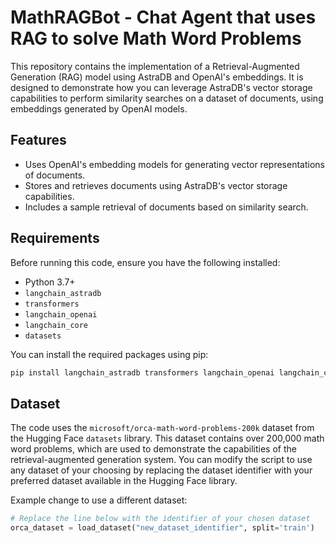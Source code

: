 # MathRAGBot - Chat Agent that uses RAG to solve Math Word Problems

This repository contains the implementation of a Retrieval-Augmented Generation (RAG) model using AstraDB and OpenAI's embeddings. It is designed to demonstrate how you can leverage AstraDB's vector storage capabilities to perform similarity searches on a dataset of documents, using embeddings generated by OpenAI models.

## Features

- Uses OpenAI's embedding models for generating vector representations of documents.
- Stores and retrieves documents using AstraDB's vector storage capabilities.
- Includes a sample retrieval of documents based on similarity search.

## Requirements

Before running this code, ensure you have the following installed:
- Python 3.7+
- `langchain_astradb`
- `transformers`
- `langchain_openai`
- `langchain_core`
- `datasets`

You can install the required packages using pip:

```bash
pip install langchain_astradb transformers langchain_openai langchain_core datasets
```

## Dataset

The code uses the `microsoft/orca-math-word-problems-200k` dataset from the Hugging Face `datasets` library. This dataset contains over 200,000 math word problems, which are used to demonstrate the capabilities of the retrieval-augmented generation system. You can modify the script to use any dataset of your choosing by replacing the dataset identifier with your preferred dataset available in the Hugging Face library.

Example change to use a different dataset:

```python
# Replace the line below with the identifier of your chosen dataset
orca_dataset = load_dataset("new_dataset_identifier", split='train')
